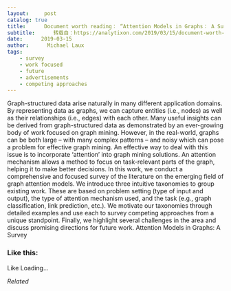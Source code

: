 ```yaml
---
layout:     post
catalog: true
title:      Document worth reading： “Attention Models in Graphs： A Survey”
subtitle:      转载自：https://analytixon.com/2019/03/15/document-worth-reading-attention-models-in-graphs-a-survey/
date:      2019-03-15
author:      Michael Laux
tags:
    - survey
    - work focused
    - future
    - advertisements
    - competing approaches
---
```


Graph-structured data arise naturally in many different application domains. By representing data as graphs, we can capture entities (i.e., nodes) as well as their relationships (i.e., edges) with each other. Many useful insights can be derived from graph-structured data as demonstrated by an ever-growing body of work focused on graph mining. However, in the real-world, graphs can be both large – with many complex patterns – and noisy which can pose a problem for effective graph mining. An effective way to deal with this issue is to incorporate ‘attention’ into graph mining solutions. An attention mechanism allows a method to focus on task-relevant parts of the graph, helping it to make better decisions. In this work, we conduct a comprehensive and focused survey of the literature on the emerging field of graph attention models. We introduce three intuitive taxonomies to group existing work. These are based on problem setting (type of input and output), the type of attention mechanism used, and the task (e.g., graph classification, link prediction, etc.). We motivate our taxonomies through detailed examples and use each to survey competing approaches from a unique standpoint. Finally, we highlight several challenges in the area and discuss promising directions for future work. Attention Models in Graphs: A Survey





### Like this:

Like Loading...


*Related*

